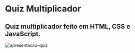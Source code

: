 # Quiz Multiplicador
## Quiz multiplicador feito em HTML, CSS e JavaScript.

![apresentacao-quiz](https://github.com/thayg0r/quiz-multiplicador/blob/main/quiz-multiplicador.gif)
